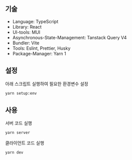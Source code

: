 ## 기술

- Language: TypeScript
- Library: React
- UI-tools: MUI
- Asynchronous-State-Management: Tanstack Query V4
- Bundler: Vite
- Tools: Eslint, Prettier, Husky
- Package-Manager: Yarn 1

## 설정

아래 스크립트 실행하여 필요한 환경변수 설정

```bash
yarn setup:env
```

## 사용

서버 코드 실행

```bash
yarn server
```

클라이언트 코드 실행

```bash
yarn dev
```
